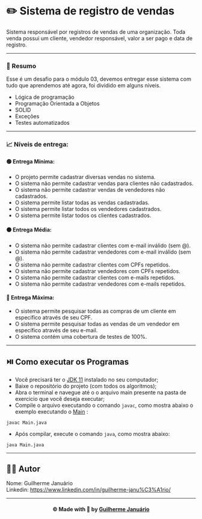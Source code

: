 # ✏️ Sistema de registro de vendas

<p> 
Sistema responsável por registros de vendas de uma organização. Toda venda possui um cliente, vendedor responsável, valor a ser pago e data de registro.
</p>

---

### 🔷 Resumo

<p>Esse é um desafio para o módulo 03, devemos entregar esse sistema com tudo que aprendemos até agora, foi dividido em alguns níveis.</p>

- Lógica de programação
- Programação Orientada a Objetos
- SOLID
- Exceções
- Testes automatizados

---

### 📈 Níveis de entrega:

#### 🟢 Entrega Mínima:

- O projeto permite cadastrar diversas vendas no sistema.
- O sistema não permite cadastrar vendas para clientes não cadastrados.
- O sistema não permite cadastrar vendas de vendedores não cadastrados.
- O sistema permite listar todas as vendas cadastradas.
- O sistema permite listar todos os vendedores cadastrados.
- O sistema permite listar todos os clientes cadastrados.

#### 🟠 Entrega Média:

- O sistema não permite cadastrar clientes com e-mail inválido (sem @).
- O sistema não permite cadastrar vendedores com e-mail inválido (sem @).
- O sistema não permite cadastrar clientes com CPFs repetidos.
- O sistema não permite cadastrar vendedores com CPFs repetidos.
- O sistema não permite cadastrar clientes com e-mails repetidos.
- O sistema não permite cadastrar vendedores com e-mails repetidos.

#### 🔴 Entrega Máxima:

- O sistema permite pesquisar todas as compras de um cliente em específico através de seu CPF.
- O sistema permite pesquisar todas as vendas de um vendedor em específico através de seu e-mail.
- O sistema contém uma cobertura de testes de 100%.

---

## ⏯️ Como executar os Programas

- Você precisará ter o [JDK 11](https://www.oracle.com/java/technologies/downloads/#java11) instalado no seu computador;
- Baixe o repositório do projeto (com todos os algoritmos);
- Abra o terminal e navegue até o o arquivo main presente na pasta de exercicio que você deseja executar;
- Compile o arquivo executando o comando `javac`, como mostra abaixo o exemplo executando o [Main](https://github.com/joaocruzzup/Exercicio-Exceptions/blob/main/src/main/java/org/example/exercicio01/Main.java) :
```
javac Main.java
```
- Após compilar, execute o comando `java`, como mostra abaixo:
```
java Main.java
```

---

## 👨‍💻 Autor

Nome: Guilherme Januário <br>Linkedin: https://www.linkedin.com/in/guilherme-janu%C3%A1rio/

---

<h4 align=center>©️ Made with 💚 by <a href="https://github.com/guiijanuario">Guilherme Januário</a></h4>

